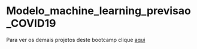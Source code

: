 # Modelo_machine_learning_previsao_COVID19


Para ver os demais projetos deste bootcamp clique [aqui](https://github.com/VagnerF/BOOTCAMP-UNIMED-BH-CIENCIA-DE-DADOS)
